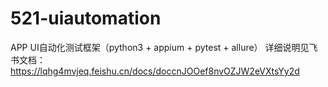 # 521-uiautomation
APP UI自动化测试框架（python3 + appium + pytest + allure）
详细说明见飞书文档：https://lqhg4mvjeq.feishu.cn/docs/doccnJOOef8nvOZJW2eVXtsYy2d

